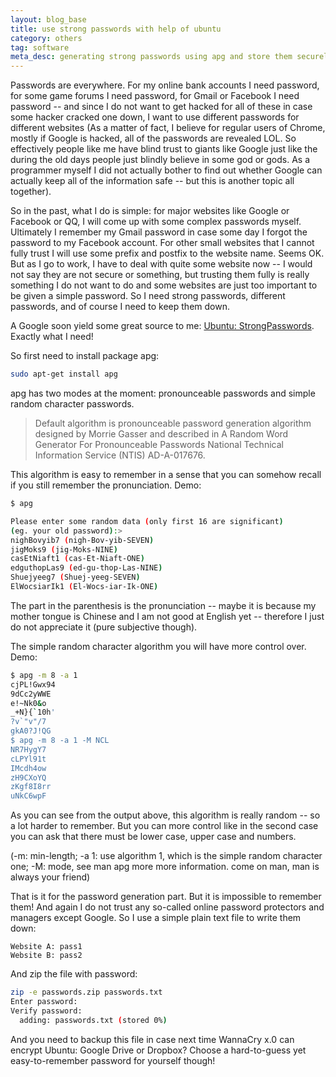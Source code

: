 ```yaml
---
layout: blog_base
title: use strong passwords with help of ubuntu
category: others
tag: software
meta_desc: generating strong passwords using apg and store them securely, on ubuntu
---
```


Passwords are everywhere. For my online bank accounts I need password, for some game forums I need password, for Gmail or Facebook I need password -- and since I do not want to get hacked for all of these in case some hacker cracked one down, I want to use different passwords for different websites (As a matter of fact, I believe for regular users of Chrome, mostly if Google is hacked, all of the passwords are revealed LOL. So effectively people like me have blind trust to giants like Google just like the during the old days people just blindly believe in some god or gods. As a programmer myself I did not actually bother to find out whether Google can actually keep all of the information safe -- but this is another topic all together).

So in the past, what I do is simple: for major websites like Google or Facebook or QQ, I will come up with some complex passwords myself. Ultimately I remember my Gmail password in case some day I forgot the password to my Facebook account. For other small websites that I cannot fully trust I will use some prefix and postfix to the website name. Seems OK. But as I go to work, I have to deal with quite some website now -- I would not say they are not secure or something, but trusting them fully is really something I do not want to do and some websites are just too important to be given a simple password. So I need strong passwords, different passwords, and of course I need to keep them down.

A Google soon yield some great source to me: <a href="https://help.ubuntu.com/community/StrongPasswords">Ubuntu: StrongPasswords</a>. Exactly what I need!

So first need to install package apg:

~~~bash
sudo apt-get install apg
~~~

apg has two modes at the moment: pronounceable passwords and simple random character passwords.

> Default  algorithm  is pronounceable password generation algorithm designed by Morrie Gasser and described in A Random Word Generator For Pronounceable Passwords National Technical Information Service (NTIS) AD-A-017676.

This algorithm is easy to remember in a sense that you can somehow recall if you still remember the pronunciation. Demo:

~~~bash
$ apg

Please enter some random data (only first 16 are significant)
(eg. your old password):>
nighBovyib7 (nigh-Bov-yib-SEVEN)
jigMoks9 (jig-Moks-NINE)
casEtNiaft1 (cas-Et-Niaft-ONE)
edguthopLas9 (ed-gu-thop-Las-NINE)
Shuejyeeg7 (Shuej-yeeg-SEVEN)
ElWocsiarIk1 (El-Wocs-iar-Ik-ONE)
~~~

The part in the parenthesis is the pronunciation -- maybe it is because my mother tongue is Chinese and I am not good at English yet -- therefore I just do not appreciate it (pure subjective though).

The simple random character algorithm you will have more control over. Demo:

~~~bash
$ apg -m 8 -a 1
cjPL!Gwx94
9dCc2yWWE
e!~Nk0&o
_+N}{`10h'
?v`"v"/7
gkA0?J!QG
$ apg -m 8 -a 1 -M NCL
NR7HygY7
cLPYl91t
IMcdh4ow
zH9CXoYQ
zKgf8I8rr
uNkC6wpF
~~~

As you can see from the output above, this algorithm is really random -- so a lot harder to remember. But you can more control like in the second case you can ask that there must be lower case, upper case and numbers.

(-m: min-length; -a 1: use algorithm 1, which is the simple random character one; -M: mode, see man apg more more information. come on man, man is always your friend)

That is it for the password generation part. But it is impossible to remember them! And again I do not trust any so-called online password protectors and managers except Google. So I use a simple plain text file to write them down:

~~~
Website A: pass1
Website B: pass2
~~~

And zip the file with password:

~~~bash
zip -e passwords.zip passwords.txt
Enter password:
Verify password:
  adding: passwords.txt (stored 0%)
~~~

And you need to backup this file in case next time WannaCry x.0 can encrypt Ubuntu: Google Drive or Dropbox? Choose a hard-to-guess yet easy-to-remember password for yourself though!
